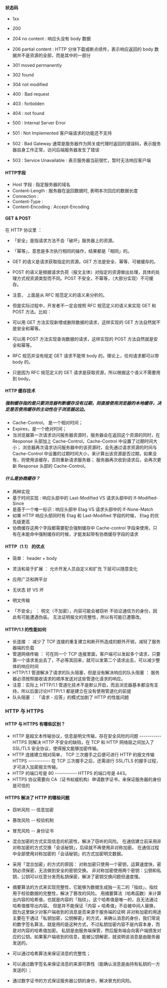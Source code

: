 #### 状态码

* 1xx
* 200
* 204 no content : 响应头没有 body 数据
* 206 partial content : HTTP 分块下载或断点续传，表示响应返回的 body 数据并不是资源的全部，而是其中的一部分

* 301 moved permanently
* 302 found
* 304 not modified

* 400 : Bad request
* 403 : forbidden
* 404 : not found

* 500 : Internal Server Error 
* 501 : Not Implemented 客户端请求的功能还不支持
* 502 : Bad Gateway 通常是服务器作为网关或代理时返回的错误码，表示服务器自身工作正常，访问后端服务器发生了错误
* 503 : Service Unavailable : 表示服务器当前很忙，暂时无法响应客户端

#### HTTP字段
* Host 字段 : 指定服务器的域名
* Content-Length : 服务器在返回数据时, 表明本次回应的数据长度
* Connection : 
* Content-Type : 
* Content-Encoding : Accept-Encoding

#### GET & POST
在 HTTP 协议里 ：
* 「安全」是指请求方法不会「破坏」服务器上的资源。
* 「幂等」，意思是多次执行相同的操作，结果都是「相同」的。
* GET 的语义是请求获取指定的资源。GET 方法是安全、幂等、可被缓存的。
* POST 的语义是根据请求负荷（报文主体）对指定的资源做出处理，具体的处理方式视资源类型而不同。POST 不安全，不幂等，（大部分实现）不可缓存。
* 注意， 上面是从 RFC 规范定义的语义来分析的。
* 但是实际过程中，开发者不一定会按照 RFC 规范定义的语义来实现 GET 和 POST 方法。比如：
* 可以用 GET 方法实现新增或删除数据的请求，这样实现的 GET 方法自然就不是安全和幂等。
* 可以用 POST 方法实现查询数据的请求，这样实现的 POST 方法自然就是安全和幂等。

* RFC 规范并没有规定 GET 请求不能带 body 的。理论上，任何请求都可以带 body 的。
* 只是因为 RFC 规范定义的 GET 请求是获取资源，所以根据这个语义不需要用到 body。

#### HTTP 缓存技术
##### 强制缓存指的是只要浏览器判断缓存没有过期，则直接使用浏览器的本地缓存，决定是否使用缓存的主动性在于浏览器这边。
* Cache-Control， 是一个相对时间；
* Expires，是一个绝对时间；
* 当浏览器第一次请求访问服务器资源时，服务器会在返回这个资源的同时，在 Response 头部加上 Cache-Control，Cache-Control 中设置了过期时间大小；
  浏览器再次请求访问服务器中的该资源时，会先通过请求资源的时间与 Cache-Control 中设置的过期时间大小，来计算出该资源是否过期，如果没有，则使用该缓存，否则重新请求服务器；
  服务器再次收到请求后，会再次更新 Response 头部的 Cache-Control。
##### 什么是协商缓存？ 
* 两种实现
* 基于时间实现 : 响应头部中的 Last-Modified  VS  请求头部中的 If-Modified-Since
* 是基于一个唯一标识 : 响应头部中 Etag VS 请求头部中的 If-None-Match
* 如果 HTTP 响应头部同时有 Etag 和 Last-Modified 字段的时候， Etag 的优先级更高
* 协商缓存这两个字段都需要配合强制缓存中 Cache-control 字段来使用，只有在未能命中强制缓存的时候，才能发起带有协商缓存字段的请求

#### HTTP（1.1） 的优点
* 简单： header + body
* 灵活和易于扩展 ： 允许开发人员自定义和扩充 下层可以随意变化
* 应用广泛和跨平台 

* 无状态 好 VS 坏  
* 明文传输 
* 「不安全」 ： 
  明文（不加密），内容可能会被窃听
  不验证通信方的身份，因此有可能遭遇伪装。
  无法证明报文的完整性，所以有可能已遭篡改。

#### HTTP/1.1 的性能如何
* 长连接 ： 减少了 TCP 连接的重复建立和断开所造成的额外开销，减轻了服务器端的负载
* 管道网络传输 ： 可在同一个 TCP 连接里面，客户端可以发起多个请求，只要第一个请求发出去了，不必等其回来，就可以发第二个请求出去，可以减少整体的响应时间
* HTTP/1.1 管道解决了请求的队头阻塞，但是没有解决响应的队头阻塞 ： 服务器必须按照接收请求的顺序发送对这些管道化请求的响应。
* 注意：实际上 HTTP/1.1 管道化技术不是默认开启，而且浏览器基本都没有支持，所以后面讨论HTTP/1.1 都是建立在没有使用管道化的前提
* 队头阻塞  ： 「请求 - 应答」的模式加剧了 HTTP 的性能问题


### HTTP 与 HTTPS
#### HTTP 与 HTTPS 有哪些区别？
* HTTP 是超文本传输协议，信息是明文传输，存在安全风险的问题 ----------- HTTPS 则解决 HTTP 不安全的缺陷，在 TCP 和 HTTP 网络层之间加入了 SSL/TLS 安全协议，使得报文能够加密传输。
* HTTP 连接建立相对简单， TCP 三次握手之后便可进行 HTTP 的报文传输HTTPS ----------- 在 TCP 三次握手之后，还需进行 SSL/TLS 的握手过程，才可进入加密报文传输。
* HTTP 的端口号是 80 ----------- HTTPS 的端口号是 443。
* HTTPS 协议需要向 CA（证书权威机构）申请数字证书，来保证服务器的身份是可信的


#### HTTPS 解决了 HTTP 的哪些问题
* 窃听风险 -- 信息加密
* 篡改风险 -- 校验机制
* 冒充风险 -- 身份证书
* 混合加密的方式实现信息的机密性，解决了窃听的风险。
  在通信建立前采用非对称加密的方式交换「会话秘钥」，后续就不再使用非对称加密。
  在通信过程中全部使用对称加密的「会话秘钥」的方式加密明文数据。
* 采用「混合加密」的方式的原因：
  对称加密只使用一个密钥，运算速度快，密钥必须保密，无法做到安全的密钥交换。
  非对称加密使用两个密钥：公钥和私钥，公钥可以任意分发而私钥保密，解决了密钥交换问题但速度慢。

* 摘要算法的方式来实现完整性，它能够为数据生成独一无二的「指纹」，指纹用于校验数据的完整性，解决了篡改的风险。
  用摘要算法（哈希函数）来计算出内容的哈希值，也就是内容的「指纹」，这个哈希值是唯一的，且无法通过哈希值推导出内容。
  但是并不能保证「内容 + 哈希值」不会被中间人替换，因为这里缺少对客户端收到的消息是否来源于服务端的证明
  非对称加密的用途主要在于通过「私钥加密，公钥解密」的方式，来确认消息的身份，我们常说的数字签名算法，就是用的是这种方式，不过私钥加密内容不是内容本身，而是对内容的哈希值加密。
  私钥是由服务端保管，然后服务端会向客户端颁发对应的公钥。如果客户端收到的信息，能被公钥解密，就说明该消息是由服务器发送的。

* 可以通过哈希算法来保证消息的完整性； 
* 可以通过数字签名来保证消息的来源可靠性（能确认消息是由持有私钥的一方发送的）；

* 通过数字证书的方式保证服务器公钥的身份，解决冒充的风险。
